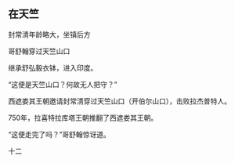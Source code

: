 ## 在天竺

封常清年龄略大，坐镇后方 

哥舒翰穿过天竺山口

继承舒弘毅衣钵，进入印度。

“这便是天竺山口？何故无人把守？”

西遮娄其王朝邀请封常清穿过天竺山口（开伯尔山口），击败拉杰普特人。

750年，拉喜特拉库塔王朝推翻了西遮娄其王朝。

“这便走完了吗？”哥舒翰惊讶道。

十二